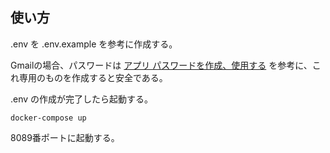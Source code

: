 ## 使い方

.env を .env.example を参考に作成する。

Gmailの場合、パスワードは [アプリ パスワードを作成、使用する](https://support.google.com/accounts/answer/185833?hl=ja) を参考に、これ専用のものを作成すると安全である。

.env の作成が完了したら起動する。

```
docker-compose up
```

8089番ポートに起動する。
